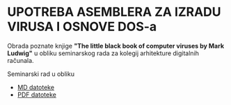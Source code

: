 # UPOTREBA ASEMBLERA ZA IZRADU VIRUSA I OSNOVE DOS-a
Obrada poznate knjige **"The little black book of computer viruses by Mark Ludwig"** u obliku seminarskog rada za kolegij arhitekture digitalnih računala.

Seminarski rad u obliku 
- [MD datoteke](./seminarski_rad.md)
- [PDF datoteke](./seminarski_rad.pdf)